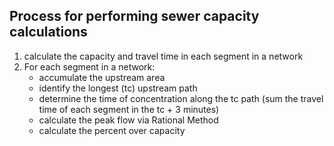 ## Process for performing sewer capacity calculations

1. calculate the capacity and travel time in each segment in a network
2. For each segment in a network:
    - accumulate the upstream area
    - identify the longest (tc) upstream path
    - determine the time of concentration along the tc path (sum the travel time of each segment in the tc + 3 minutes)
    - calculate the peak flow via Rational Method
    - calculate the percent over capacity
